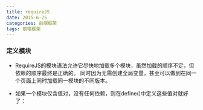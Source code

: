 ```yaml
---
title: requireJS
date: 2015-6-25
categories: 前端框架
tags: 前端框架
---
```


### 定义模块
*   RequireJS的模块语法允许它尽快地加载多个模块，虽然加载的顺序不定，但依赖的顺序最终是正确的。
同时因为无需创建全局变量，甚至可以做到在同一个页面上同时加载同一模块的不同版本。

*   如果一个模块仅含值对，没有任何依赖，则在define()中定义这些值对就好了：
```js

```

